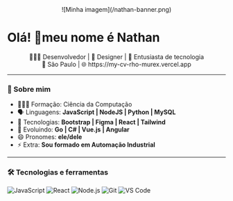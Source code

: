 <div align="center">
![Minha imagem](/nathan-banner.png)
</div>

# Olá! 👋meu nome é Nathan

<p align="center">
  🧑🏽‍💻 Desenvolvedor | 🎨 Designer | 🚀 Entusiasta de tecnologia<br>
  📍 São Paulo     | 🌐 https://my-cv-rho-murex.vercel.app
</p>

---

### 🧠 Sobre mim

- 👨🏽‍🎓 Formação: Ciência da Computação
- 🗣️ Linguagens: **JavaScript | NodeJS | Python | MySQL** <br>
- 🤖 Tecnologias: **Bootstrap | Figma  | React | Tailwind** <br>
- 🌱 Evoluindo: **Go | C# | Vue.js | Angular** <br>
- 😄 Pronomes: **ele/dele**<br>
- ⚡ Extra: **Sou formado em Automação Industrial** <br>

---

### 🛠️ Tecnologias e ferramentas

![JavaScript](https://img.shields.io/badge/-JavaScript-black?style=flat-square&logo=javascript)
![React](https://img.shields.io/badge/-React-black?style=flat-square&logo=react)
![Node.js](https://img.shields.io/badge/-Node.js-black?style=flat-square&logo=node.js)
![Git](https://img.shields.io/badge/-Git-black?style=flat-square&logo=git)
![VS Code](https://img.shields.io/badge/-VS%20Code-black?style=flat-square&logo=visual-studio-code)
